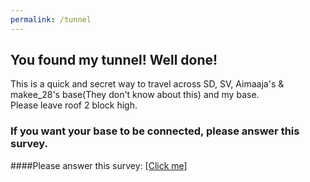 ```yaml
---
permalink: /tunnel
---
```

## You found my tunnel! Well done!  
This is a quick and secret way to travel across SD, SV, Aimaaja's & makee_28's base(They don't know about this) and my base. \
Please leave roof 2 block high. 
### If you want your base to be connected, please answer this survey.
####Please answer this survey: [\[Click me\]](https://forms.gle/gdnBFBrPmX9a5yA96)
